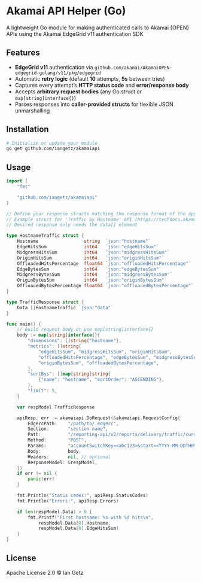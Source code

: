 # Akamai API Helper (Go)

A lightweight Go module for making authenticated calls to Akamai {OPEN} APIs using the Akamai EdgeGrid v11 authentication SDK

## Features

* **EdgeGrid v11** authentication via `github.com/akamai/AkamaiOPEN-edgegrid-golang/v11/pkg/edgegrid`
* Automatic **retry logic** (default **10** attempts, **5s** between tries)
* Captures every attempt’s **HTTP status code** and **error/response body**
* Accepts **arbitrary request bodies** (any Go struct or `map[string]interface{}`)
* Parses responses into **caller-provided structs** for flexible JSON unmarshalling

## Installation

```bash
# Initialize or update your module
go get github.com/iangetz/akamaiapi
```

## Usage

```go
import (
	"fmt"

	"github.com/iangetz/akamaiapi"
)

// Define your response structs matching the response format of the applicable Akamai {OPEN} API
// Example struct for 'Traffic by Hostname' API (https://techdocs.akamai.com/reporting/reference/delivery-traffic-current)
// Desired response only needs the data[] element

type HostnameTraffic struct {
	Hostname                 string  `json:"hostname"`
	EdgeHitsSum              int64   `json:"edgeHitsSum"`
	MidgressHitsSum          int64   `json:"midgressHitsSum"`
	OriginHitsSum            int64   `json:"originHitsSum"`
	OffloadedHitsPercentage  float64 `json:"offloadedHitsPercentage"`
	EdgeBytesSum             int64   `json:"edgeBytesSum"`
	MidgressBytesSum         int64   `json:"midgressBytesSum"`
	OriginBytesSum           int64   `json:"originBytesSum"`
	OffloadedBytesPercentage float64 `json:"offloadedBytesPercentage"`
}

type TrafficResponse struct {
	Data []HostnameTraffic `json:"data"`
}

func main() {
	// Build request body or use map[string]interface{}
	body := map[string]interface{}{
		"dimensions": []string{"hostname"},
		"metrics": []string{
			"edgeHitsSum", "midgressHitsSum", "originHitsSum",
			"offloadedHitsPercentage", "edgeBytesSum", "midgressBytesSum",
			"originBytesSum", "offloadedBytesPercentage",
		},
		"sortBys": []map[string]string{
			{"name": "hostname", "sortOrder": "ASCENDING"},
		},
		"limit": 5,
	}

	var respModel TrafficResponse

	apiResp, err := akamaiapi.DoRequest(&akamaiapi.RequestConfig{
		EdgercPath:    "/path/to/.edgerc",
		Section:       "section name",
		Path:          "/reporting-api/v2/reports/delivery/traffic/current/data",
		Method:        "POST",
		Params:        "accountSwitchKey=<abc123>&start=<YYYY-MM-DDTHH%3AMM%3ASSZ>&<end=YYYY-MM-DDTHH%3AMM%3ASSZ>",
		Body:          body,
		Headers:       nil, // optional
		ResponseModel: &respModel,
	})
	if err != nil {
		panic(err)
	}

	fmt.Println("Status codes:", apiResp.StatusCodes)
	fmt.Println("Errors:", apiResp.Errors)

	if len(respModel.Data) > 0 {
		fmt.Printf("First hostname: %s with %d hits\n",
			respModel.Data[0].Hostname,
			respModel.Data[0].EdgeHitsSum)
	}
}
```

## License

Apache License 2.0 © Ian Getz